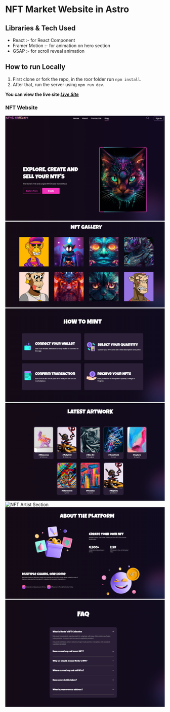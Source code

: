 # NFT Market Website in Astro

## Libraries & Tech Used
- React :- for React Component 
- Framer Motion :- for animation on hero section 
- GSAP :- for scroll reveal animation 


## How to run Locally

1. First clone or fork the repo, in the roor folder run ```npm install```.
2. After that, run the server using ```npm run dev```.


__You can view the live site *[Live Site](https://astro-animation-website.vercel.app/)*__

### NFT Website 
![NFT Market Website Landing Page](./public/nft-website.png)
![NFT Gallery Section](./public/gallery.png)
![NFT Mint Section](./public/mint-section.png)
![NFT Artwork Section](./public/artwork.png)
![NFT Artist Section](./public/artist.png)
![NFT About Section](./public/about.png)
![NFT FAQ Section](./public/accordian.png)

